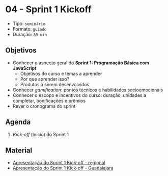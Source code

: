 # 04 - Sprint 1 Kickoff

* Tipo: `seminário`
* Formato: `guiado`
* Duração: `30 min`

## Objetivos

* Conhecer o aspecto geral do **Sprint 1: Programação Básica com JavaScript**
  + Objetivos do curso e temas a aprender
  + Por que aprender isso?
  + Produtos a serem desenvolvidos
* Conhecer _gamification_: pontos técnicos e habilidades socioemocionais
* Conhecer o escopo e incentivos do curso: duração, unidades a completar,
  bonificações e prêmios
* Rever o cronograma do sprint

## Agenda

1. _Kick-off_ \(início\) do Sprint 1

## Material

* [Apresentação do Sprint 1 Kick-off - regional](https://docs.google.com/presentation/d/1623UM9tYNGVNYN_62jwgdIkP07okvI5Rb9hyZX8yXvc/edit#slide=id.g1b73c42c66_0_112)
* [Apresentação do Sprint 1 Kick-off - Guadalajara](https://docs.google.com/presentation/d/18mS_odcJM5csiA1qpw7eLD9U-74pAkULGZ2KZLWCqcM/edit?usp=sharing)
